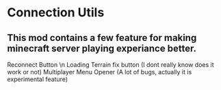 # Connection Utils

## This mod contains a few feature for making minecraft server playing experiance better.
Reconnect Button \n
Loading Terrain fix button (I dont really know does it work or not)
Multiplayer Menu Opener (A lot of bugs, actually it is experimental feature)
